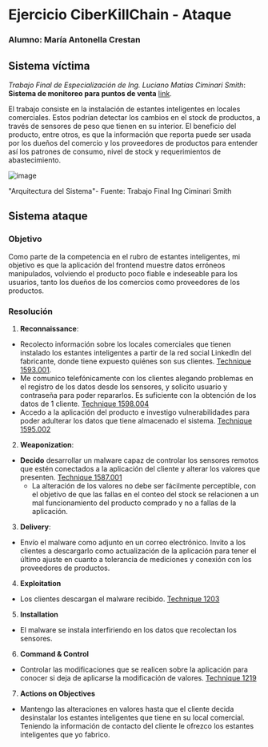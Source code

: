 # Ejercicio CiberKillChain - Ataque

### Alumno: María Antonella Crestan

## Sistema víctima
*Trabajo Final de Especialización de Ing. Luciano Matías Ciminari Smith*: **Sistema de monitoreo para puntos de venta** [link](https://lse-posgrados-files.fi.uba.ar/tesis/LSE-FIUBA-Trabajo-Final-CEIoT-Luciano-Matias-Ciminari-Smith-2022.pdf).

El trabajo consiste en la instalación de estantes inteligentes en locales comerciales. Estos podrían detectar los cambios en el stock de productos, a través de sensores de peso que tienen en su interior. El beneficio del producto, entre otros, es que la información que reporta puede ser usada por los dueños del comercio y los proveedores de productos para entender así los patrones de consumo, nivel de stock y requerimientos de abastecimiento. 

![image](https://github.com/AntonellaCrestan/ceiot_base/assets/141678982/77440134-58e7-40e5-bd60-14a10ca9abbe)

"Arquitectura del Sistema"- Fuente: Trabajo Final Ing Ciminari Smith

## Sistema ataque
### Objetivo
Como parte de la competencia en el rubro de estantes inteligentes, mi objetivo es que la aplicación del frontend muestre datos erróneos manipulados, volviendo el producto poco fiable e indeseable para los usuarios, tanto los dueños de los comercios como proveedores de los productos. 
### Resolución
 1. **Reconnaissance**:
   -	Recolecto información sobre los locales comerciales que tienen instalado los estantes inteligentes a partir de la red social LinkedIn del fabricante, donde tiene expuesto quiénes son sus clientes. [Technique 1593.001](https://attack.mitre.org/techniques/T1593/001/).
   -	Me comunico telefónicamente con los clientes alegando problemas en el registro de los datos desde los sensores, y solicito usuario y contraseña para poder repararlos. Es suficiente con la obtención de los datos de 1 cliente.   [Technique 1598.004](https://attack.mitre.org/techniques/T1598/004/)
   -	Accedo a la aplicación del producto e investigo vulnerabilidades para poder adulterar los datos que tiene almacenado el sistema. [Technique 1595.002](https://attack.mitre.org/techniques/T1595/002/)
2. **Weaponization**:
  -	**Decido** desarrollar un malware capaz de controlar los sensores remotos que estén conectados a la aplicación del cliente y alterar los valores que presenten. [Technique 1587.001]( https://attack.mitre.org/techniques/T1587/001/)
     - La alteración de los valores no debe ser fácilmente perceptible, con el objetivo de que las fallas en el conteo del stock se relacionen a un mal funcionamiento del producto comprado y no a fallas de la aplicación. 
3. **Delivery**:
  -	Envío el malware como adjunto en un correo electrónico. Invito a los clientes a descargarlo como actualización de la aplicación para tener el último ajuste en cuanto a tolerancia de mediciones y conexión con los proveedores de productos.
4. **Exploitation**
  -	Los clientes descargan el malware recibido. [Technique 1203](https://attack.mitre.org/techniques/T1203/)
5. **Installation**
  -	El malware se instala interfiriendo en los datos que recolectan los sensores. 
6. **Command & Control**
  -	Controlar las modificaciones que se realicen sobre la aplicación para conocer si deja de aplicarse la modificación de valores. [Technique 1219](https://attack.mitre.org/techniques/T1219/)
7. **Actions on Objectives**
  - Mantengo las alteraciones en valores hasta que el cliente decida desinstalar los estantes inteligentes que tiene en su local comercial. Teniendo la información de contacto del cliente le ofrezco los estantes inteligentes que yo fabrico. 
